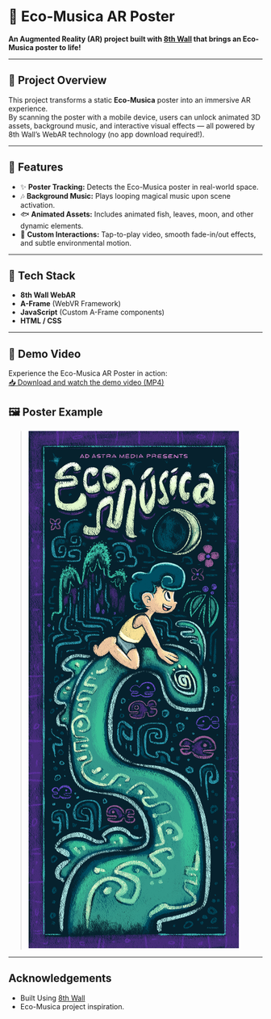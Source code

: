 # 🎵 Eco-Musica AR Poster

**An Augmented Reality (AR) project built with [8th Wall](https://www.8thwall.com/) that brings an Eco-Musica poster to life!**

---

## 🌟 Project Overview

This project transforms a static **Eco-Musica** poster into an immersive AR experience.  
By scanning the poster with a mobile device, users can unlock animated 3D assets, background music, and interactive visual effects — all powered by 8th Wall’s WebAR technology (no app download required!).

---

## 📸 Features

- ✨ **Poster Tracking:** Detects the Eco-Musica poster in real-world space.
- 🎶 **Background Music:** Plays looping magical music upon scene activation.
- 🐟 **Animated Assets:** Includes animated fish, leaves, moon, and other dynamic elements.
- 🌙 **Custom Interactions:** Tap-to-play video, smooth fade-in/out effects, and subtle environmental motion.

---

## 🚀 Tech Stack

- **8th Wall WebAR**
- **A-Frame** (WebVR Framework)
- **JavaScript** (Custom A-Frame components)
- **HTML / CSS**

---

## 🎥 Demo Video

Experience the Eco-Musica AR Poster in action:  
[📥 Download and watch the demo video (MP4)](./Assets/eco-musica-demo.mp4)

## 🖼️ Poster Example

> ![Eco-Musica Poster](./Assets/eco-musica-ar-poster-target-image.png)

---

## Acknowledgements

- Built Using [8th Wall](https://www.8thwall.com/)
- Eco-Musica project inspiration.
